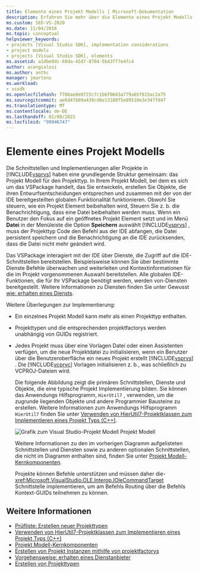 ```yaml
---
title: Elemente eines Projekt Modells | Microsoft-Dokumentation
description: Erfahren Sie mehr über die Elemente eines Projekt Modells und darüber, wie die Schnittstellen und Implementierungen aller Projekte in Visual Studio eine grundlegende Struktur gemeinsam verwenden.
ms.custom: SEO-VS-2020
ms.date: 11/04/2016
ms.topic: conceptual
helpviewer_keywords:
- projects [Visual Studio SDK], implementation considerations
- project models
- projects [Visual Studio SDK], elements
ms.assetid: a1dbe0dc-68da-45d7-8704-5b43ff7e4fc4
author: acangialosi
ms.author: anthc
manager: jmartens
ms.workload:
- vssdk
ms.openlocfilehash: f786ae8e0725c7c1b6f0683a779a65f015ac2a75
ms.sourcegitcommit: ae6d47b09a439cd0e13180f5e89510e3e347fd47
ms.translationtype: MT
ms.contentlocale: de-DE
ms.lasthandoff: 02/08/2021
ms.locfileid: "99946747"
---
```

# <a name="elements-of-a-project-model"></a>Elemente eines Projekt Modells
Die Schnittstellen und Implementierungen aller Projekte in [!INCLUDE[vsprvs](../../code-quality/includes/vsprvs_md.md)] haben eine grundlegende Struktur gemeinsam: das Projekt Modell für den Projekttyp. In Ihrem Projekt Modell, bei dem es sich um das VSPackage handelt, das Sie entwickeln, erstellen Sie Objekte, die ihren Entwurfsentscheidungen entsprechen und zusammen mit der von der IDE bereitgestellten globalen Funktionalität funktionieren. Obwohl Sie steuern, wie ein Projekt Element beibehalten wird, Steuern Sie z. b. die Benachrichtigung, dass eine Datei beibehalten werden muss. Wenn ein Benutzer den Fokus auf ein geöffnetes Projekt Element setzt und im Menü **Datei** in der Menüleiste die Option **Speichern** auswählt [!INCLUDE[vsprvs](../../code-quality/includes/vsprvs_md.md)] , muss der Projekttyp Code den Befehl aus der IDE abfangen, die Datei persistent speichern und die Benachrichtigung an die IDE zurücksenden, dass die Datei nicht mehr geändert wird.

 Das VSPackage interagiert mit der IDE über Dienste, die Zugriff auf die IDE-Schnittstellen bereitstellen. Beispielsweise können Sie über bestimmte Dienste Befehle überwachen und weiterleiten und Kontextinformationen für die im Projekt vorgenommenen Auswahl bereitstellen. Alle globalen IDE-Funktionen, die für Ihr VSPackage benötigt werden, werden von-Diensten bereitgestellt. Weitere Informationen zu Diensten finden Sie unter Gewusst [wie: erhalten eines Diensts](../../extensibility/how-to-get-a-service.md).

 Weitere Überlegungen zur Implementierung:

- Ein einzelnes Projekt Modell kann mehr als einen Projekttyp enthalten.

- Projekttypen und die entsprechenden projektfactorys werden unabhängig von GUIDs registriert.

- Jedes Projekt muss über eine Vorlagen Datei oder einen Assistenten verfügen, um die neue Projektdatei zu initialisieren, wenn ein Benutzer über die Benutzeroberfläche ein neues Projekt erstellt [!INCLUDE[vsprvs](../../code-quality/includes/vsprvs_md.md)] . Die [!INCLUDE[vcprvc](../../code-quality/includes/vcprvc_md.md)] Vorlagen initialisieren z. b., was schließlich zu VCPROJ-Dateien wird.

  Die folgende Abbildung zeigt die primären Schnittstellen, Dienste und Objekte, die eine typische Projekt Implementierung bilden. Sie können das Anwendungs Hilfsprogramm, `HierUtil7` , verwenden, um die zugrunde liegenden Objekte und andere Programmier Bausteine zu erstellen. Weitere Informationen zum Anwendungs Hilfsprogramm `HierUtil7` finden Sie unter [Verwenden von HierUtil7-Projektklassen zum Implementieren eines Projekt Typs (C++)](/previous-versions/bb166212(v=vs.100)).

  ![Grafik zum Visual Studio-Projekt Modell](../../extensibility/internals/media/vsprojectmodel.gif "vsprojectmodel") Projekt Modell

  Weitere Informationen zu den im vorherigen Diagramm aufgelisteten Schnittstellen und Diensten sowie zu anderen optionalen Schnittstellen, die nicht im Diagramm enthalten sind, finden Sie unter [Projekt Modell-Kernkomponenten](../../extensibility/internals/project-model-core-components.md).

  Projekte können Befehle unterstützen und müssen daher die- <xref:Microsoft.VisualStudio.OLE.Interop.IOleCommandTarget> Schnittstelle implementieren, um am Befehls Routing über die Befehls Kontext-GUIDs teilnehmen zu können.

## <a name="see-also"></a>Weitere Informationen
- [Prüfliste: Erstellen neuer Projekttypen](../../extensibility/internals/checklist-creating-new-project-types.md)
- [Verwenden von HierUtil7-Projektklassen zum Implementieren eines Projekt Typs (C++)](/previous-versions/bb166212(v=vs.100))
- [Projekt Modell-Kernkomponenten](../../extensibility/internals/project-model-core-components.md)
- [Erstellen von Projekt Instanzen mithilfe von projektfactorys](../../extensibility/internals/creating-project-instances-by-using-project-factories.md)
- [Vorgehensweise: erhalten eines Dienstanbieter](../../extensibility/how-to-get-a-service.md)
- [Erstellen von Projekttypen](../../extensibility/internals/creating-project-types.md)